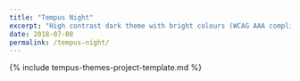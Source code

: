 ```yaml
---
title: "Tempus Night"
excerpt: "High contrast dark theme with bright colours (WCAG AAA compliant). Part of the Tempus Themes project."
date: 2018-07-08
permalink: /tempus-night/
---
```


{% include tempus-themes-project-template.md %}
